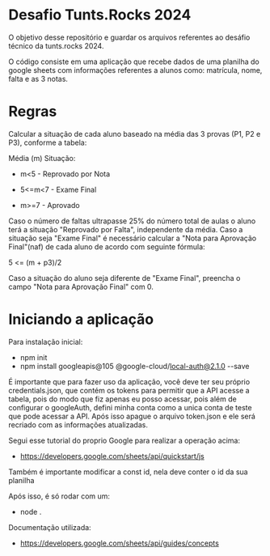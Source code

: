# Desafio Tunts.Rocks 2024

O objetivo desse repositório e guardar os arquivos referentes ao desáfio técnico da tunts.rocks 2024.

O código consiste em uma aplicação que recebe dados de uma planilha do google sheets com informações referentes a alunos como: matrícula, nome, falta e as 3 notas. 

# Regras
Calcular a situação de cada aluno baseado na média das 3 provas (P1, P2 e P3), conforme a tabela:

Média (m) Situação:

- m<5 - Reprovado por Nota

- 5<=m<7 - Exame Final

- m>=7 - Aprovado

Caso o número de faltas ultrapasse 25% do número total de aulas o aluno terá a situação "Reprovado por Falta", independente da média. Caso a situação seja "Exame Final" é necessário calcular a "Nota para Aprovação Final"(naf) de cada aluno de acordo com seguinte fórmula:

5 <= (m + p3)/2

Caso a situação do aluno seja diferente de "Exame Final", preencha o campo "Nota para Aprovação Final" com 0.

# Iniciando a aplicação


Para instalação inicial:

- npm init
- npm install googleapis@105 @google-cloud/local-auth@2.1.0 --save

É importante que para fazer uso da aplicação, você deve ter seu próprio credentials.json, que contém os tokens para permitir que a API acesse a tabela, pois do modo que fiz apenas eu posso acessar, pois além de configurar o googleAuth, defini minha conta como a unica conta de teste que pode acessar a API. Após isso apague o arquivo token.json e ele será recriado com as informações atualizadas.

Segui esse tutorial do proprio Google para realizar a operação acima: 
- https://developers.google.com/sheets/api/quickstart/js

Também é importante modificar a const id, nela deve conter o id da sua planilha

Após isso, é só rodar com um:
- node .

Documentação utilizada: 
- https://developers.google.com/sheets/api/guides/concepts
